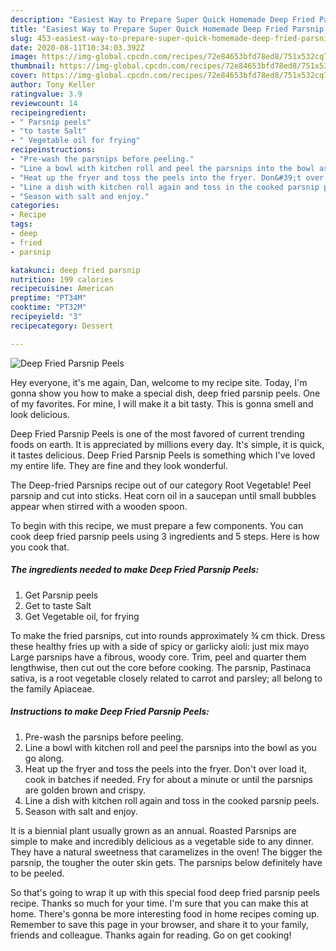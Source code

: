 ```yaml
---
description: "Easiest Way to Prepare Super Quick Homemade Deep Fried Parsnip Peels"
title: "Easiest Way to Prepare Super Quick Homemade Deep Fried Parsnip Peels"
slug: 453-easiest-way-to-prepare-super-quick-homemade-deep-fried-parsnip-peels
date: 2020-08-11T10:34:03.392Z
image: https://img-global.cpcdn.com/recipes/72e84653bfd78ed8/751x532cq70/deep-fried-parsnip-peels-recipe-main-photo.jpg
thumbnail: https://img-global.cpcdn.com/recipes/72e84653bfd78ed8/751x532cq70/deep-fried-parsnip-peels-recipe-main-photo.jpg
cover: https://img-global.cpcdn.com/recipes/72e84653bfd78ed8/751x532cq70/deep-fried-parsnip-peels-recipe-main-photo.jpg
author: Tony Keller
ratingvalue: 3.9
reviewcount: 14
recipeingredient:
- " Parsnip peels"
- "to taste Salt"
- " Vegetable oil for frying"
recipeinstructions:
- "Pre-wash the parsnips before peeling."
- "Line a bowl with kitchen roll and peel the parsnips into the bowl as you go along."
- "Heat up the fryer and toss the peels into the fryer. Don&#39;t over load it, cook in batches if needed. Fry for about a minute or until the parsnips are golden brown and crispy."
- "Line a dish with kitchen roll again and toss in the cooked parsnip peels."
- "Season with salt and enjoy."
categories:
- Recipe
tags:
- deep
- fried
- parsnip

katakunci: deep fried parsnip 
nutrition: 199 calories
recipecuisine: American
preptime: "PT34M"
cooktime: "PT32M"
recipeyield: "3"
recipecategory: Dessert

---
```



![Deep Fried Parsnip Peels](https://img-global.cpcdn.com/recipes/72e84653bfd78ed8/751x532cq70/deep-fried-parsnip-peels-recipe-main-photo.jpg)

Hey everyone, it's me again, Dan, welcome to my recipe site. Today, I'm gonna show you how to make a special dish, deep fried parsnip peels. One of my favorites. For mine, I will make it a bit tasty. This is gonna smell and look delicious.

Deep Fried Parsnip Peels is one of the most favored of current trending foods on earth. It is appreciated by millions every day. It's simple, it is quick, it tastes delicious. Deep Fried Parsnip Peels is something which I've loved my entire life. They are fine and they look wonderful.

The Deep-fried Parsnips recipe out of our category Root Vegetable! Peel parsnip and cut into sticks. Heat corn oil in a saucepan until small bubbles appear when stirred with a wooden spoon.


To begin with this recipe, we must prepare a few components. You can cook deep fried parsnip peels using 3 ingredients and 5 steps. Here is how you cook that.

<!--inarticleads1-->

##### The ingredients needed to make Deep Fried Parsnip Peels:

1. Get  Parsnip peels
1. Get to taste Salt
1. Get  Vegetable oil, for frying


To make the fried parsnips, cut into rounds approximately ¾ cm thick. Dress these healthy fries up with a side of spicy or garlicky aioli: just mix mayo Large parsnips have a fibrous, woody core. Trim, peel and quarter them lengthwise, then cut out the core before cooking. The parsnip, Pastinaca sativa, is a root vegetable closely related to carrot and parsley; all belong to the family Apiaceae. 

<!--inarticleads2-->

##### Instructions to make Deep Fried Parsnip Peels:

1. Pre-wash the parsnips before peeling.
1. Line a bowl with kitchen roll and peel the parsnips into the bowl as you go along.
1. Heat up the fryer and toss the peels into the fryer. Don&#39;t over load it, cook in batches if needed. Fry for about a minute or until the parsnips are golden brown and crispy.
1. Line a dish with kitchen roll again and toss in the cooked parsnip peels.
1. Season with salt and enjoy.


It is a biennial plant usually grown as an annual. Roasted Parsnips are simple to make and incredibly delicious as a vegetable side to any dinner. They have a natural sweetness that caramelizes in the oven! The bigger the parsnip, the tougher the outer skin gets. The parsnips below definitely have to be peeled. 

So that's going to wrap it up with this special food deep fried parsnip peels recipe. Thanks so much for your time. I'm sure that you can make this at home. There's gonna be more interesting food in home recipes coming up. Remember to save this page in your browser, and share it to your family, friends and colleague. Thanks again for reading. Go on get cooking!

